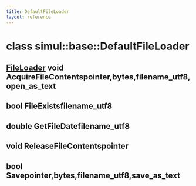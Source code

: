 ```yaml
---
title: DefaultFileLoader
layout: reference
---
```

class simul::base::DefaultFileLoader
===
[FileLoader]()
void AcquireFileContentspointer,bytes,filename_utf8,open_as_text
------

bool FileExistsfilename_utf8
------

double GetFileDatefilename_utf8
------

void ReleaseFileContentspointer
------

bool Savepointer,bytes,filename_utf8,save_as_text
------

